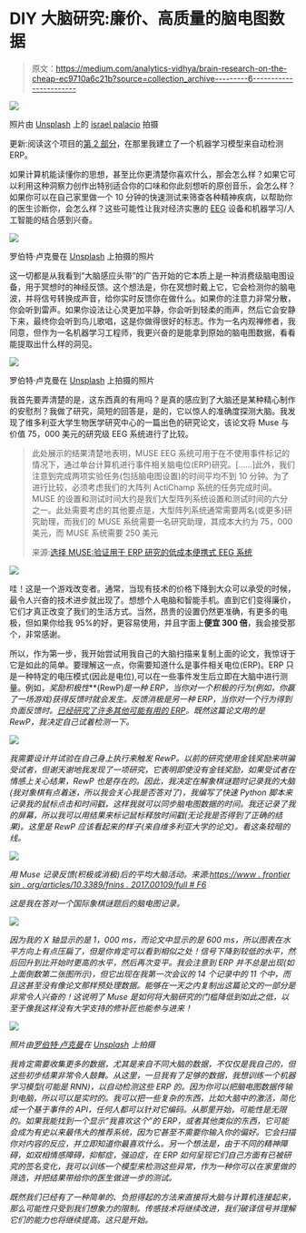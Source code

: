 # DIY 大脑研究:廉价、高质量的脑电图数据

> 原文：<https://medium.com/analytics-vidhya/brain-research-on-the-cheap-ec9710a6c21b?source=collection_archive---------6----------------------->

![](img/6f8a6c0719a39f369c2a0e68a2ffda93.png)

照片由 [Unsplash](https://unsplash.com/s/photos/electricity?utm_source=unsplash&utm_medium=referral&utm_content=creditCopyText) 上的 [israel palacio](https://unsplash.com/@othentikisra?utm_source=unsplash&utm_medium=referral&utm_content=creditCopyText) 拍摄

更新:阅读这个项目的[第 2 部分](/analytics-vidhya/reading-the-brain-with-machine-learning-aad4627cbc4b)，在那里我建立了一个机器学习模型来自动检测 ERP。

如果计算机能读懂你的思想，甚至比你更清楚你喜欢什么，那会怎么样？如果它可以利用这种洞察力创作出特别适合你的口味和你此刻想听的原创音乐，会怎么样？如果你可以在自己家里做一个 10 分钟的快速测试来筛查各种精神疾病，以帮助你的医生诊断你，会怎么样？这些可能性让我对经济实惠的 [EEG](https://www.wikiwand.com/en/Electroencephalography) 设备和机器学习/人工智能的结合感到兴奋。

![](img/75cda51938dca69b7711fd638da326f8.png)

罗伯特·卢克曼在 [Unsplash](https://unsplash.com/s/photos/meditate?utm_source=unsplash&utm_medium=referral&utm_content=creditCopyText) 上拍摄的照片

这一切都是从我看到“大脑感应头带”的广告开始的它本质上是一种消费级脑电图设备，用于冥想时的神经反馈。这个想法是，你在冥想时戴上它，它会检测你的脑电波，并将信号转换成声音，给你实时反馈你在做什么。如果你的注意力非常分散，你会听到雷声。如果你设法让心灵更加平静，你会听到轻柔的雨声，然后它会安静下来，最终你会听到鸟儿歌唱，这是你做得很好的标志。作为一名内观禅修者，我同意，但作为一名机器学习工程师，我更兴奋的是能拿到原始的脑电图数据，看看能提取出什么样的洞见。

![](img/89d40b91387b82b1a8ef5b15ae85e3d3.png)

罗伯特·卢克曼在 [Unsplash](https://unsplash.com/s/photos/meditate?utm_source=unsplash&utm_medium=referral&utm_content=creditCopyText) 上拍摄的照片

我首先要弄清楚的是，这东西真的有用吗？是真的感应到了大脑还是某种精心制作的安慰剂？我做了研究，简短的回答是，是的，它以惊人的准确度探测大脑。我发现了维多利亚大学生物医学研究中心的一篇出色的研究论文，该论文将 Muse 与价值 75，000 美元的研究级 EEG 系统进行了比较。

> 此处展示的结果清楚地表明，MUSE EEG 系统可用于在不使用事件标记的情况下，通过单台计算机进行事件相关脑电位(ERP)研究。[……]此外，我们注意到完成两项实验任务(包括脑电图设置)的时间平均不到 10 分钟。为了进行比较，必须考虑我们的大阵列 ActiChamp 系统的任务完成时间。MUSE 的设置和测试时间大约是我们大型阵列系统设置和测试时间的六分之一。此处需要考虑的其他要点是，大型阵列系统通常需要两名(或更多)研究助理，而我们的 MUSE 系统需要一名研究助理，其成本大约为 75，000 美元，而 MUSE 系统需要 250 美元
> 
> 来源:[选择 MUSE:验证用于 ERP 研究的低成本便携式 EEG 系统](https://www.frontiersin.org/articles/10.3389/fnins.2017.00109/full#F6)

![](img/2e5037f57a5fd77660bd59b82169fa4a.png)

哇！这是一个游戏改变者。通常，当现有技术的价格下降到大众可以承受的时候，最令人兴奋的技术进步就出现了。想想个人电脑和智能手机。直到它们变得廉价，它们才真正改变了我们的生活方式。当然，昂贵的设置仍然更准确，有更多的电极，但如果你给我 95%的好，更容易使用，并且字面上**便宜 300 倍**，我会接受那个，非常感谢。

所以，作为第一步，我开始尝试用我自己的大脑扫描来复制上面的论文，我惊讶于它是如此的简单。要理解这一点，你需要知道什么是事件相关电位(ERP)。ERP 只是一种特定的电压模式(因此是电位),可以在一些事件发生后立即在大脑中进行测量。例如，*奖励积极性***(RewP)*是一种 ERP，当你对一个积极的行为(例如，你赢了一场游戏)获得反馈时就会发生。反馈消极是另一种 ERP，当你对一个行为得到负面反馈时。[已经研究了许多其他可能有用的 ERP](https://www.ncbi.nlm.nih.gov/pmc/articles/PMC3016705/)。既然这篇论文用的是 RewP，我决定自己试着检测一下。*

*![](img/d3e98512b58c68580a4cf53eb55bac33.png)*

*我需要设计并试验在自己身上执行来触发 RewP。以前的研究使用金钱奖励来哄骗受试者，但谢天谢地我发现了一项研究，它表明即使没有金钱奖励，如果受试者在情感上关心结果，RewP 也是存在的。因此，我决定在解象棋谜题时记录我的大脑(我对象棋有点着迷，所以我会关心我是否答对了)，我编写了快速 Python 脚本来记录我的鼠标点击和时间戳，这样我就可以同步脑电图数据的时间。我还记录了我的屏幕，所以我可以用结果来标记鼠标释放时间戳(无论我是否得到了正确的结果)。这里是 RewP 应该看起来的样子(来自维多利亚大学的论文)。看这条较暗的线。*

*![](img/a601eec315bf008541891e2723fc0bbe.png)*

*用 Muse 记录反馈(积极或消极)后的平均大脑活动。来源:[https://www . frontier sin . org/articles/10.3389/fnins . 2017.00109/full # F6](https://www.frontiersin.org/articles/10.3389/fnins.2017.00109/full#F6)*

*这是我在答对一个国际象棋谜题后的脑电图记录。*

*![](img/bcc489463b57deb204c7dcef7ceac740.png)*

*因为我的 X 轴显示的是 1，000 ms，而论文中显示的是 600 ms，所以图表在水平方向上有点压扁了，但是你肯定可以看到相似之处！信号下降到较低的水平，然后回升到比开始时更高的水平，然后再次变平。我会注意到 ERP 并不总是出现(如上面倒数第二张图所示)，但它出现在我第一次会议的 14 个记录中的 11 个中，而且这甚至没有像论文那样预处理数据。能够在一天之内复制出这篇论文的一部分是非常令人兴奋的！这说明了 Muse 是如何将大脑研究的门槛降低到如此之低，以至于像我这样没有大学支持的修补匠也能参与进来！*

*![](img/500739995ba0375d03d76103c4044a8f.png)*

*照片由[罗伯特·卢克曼](https://unsplash.com/@robertlukeman?utm_source=unsplash&utm_medium=referral&utm_content=creditCopyText)在 [Unsplash](https://unsplash.com/s/photos/meditate?utm_source=unsplash&utm_medium=referral&utm_content=creditCopyText) 上拍摄*

*我肯定需要收集更多的数据，尤其是来自不同大脑的数据，不仅仅是我自己的，但这些初步结果非常令人鼓舞。从这里，一旦我有了足够的数据，我想训练一个机器学习模型(可能是 RNN)，以自动检测这些 ERP 的。因为你可以把脑电图数据传输到电脑，所以可以是实时的。我可以把一些复杂的东西，比如大脑中的激活，简化成一个基于事件的 API，任何人都可以针对它编码。从那里开始，可能性是无限的。如果我能找到一个显示“我喜欢这个”的 ERP，或者其他类似的东西，它可能会成为有史以来最伟大的推荐系统，因为它甚至不需要你输入你的偏好。它会扫描你对内容的反应，并立即知道你最喜欢什么。另一个想法是，由于不同的精神障碍，如双相情感障碍，抑郁症，强迫症，在 ERP 如何呈现它们自己方面有已被研究的签名变化，我可以训练一个模型来检测这些异常，作为一种你可以在家里做的筛选，并把结果带给你的医生做进一步的测试。*

*既然我们已经有了一种简单的、负担得起的方法来直接将大脑与计算机连接起来，那么可能性只受到我们想象力的限制。传感技术将继续改进，我们破译信号并理解它们的能力也将继续提高。这只是开始。*